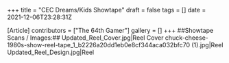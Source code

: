 +++
title = "CEC Dreams/Kids Showtape"
draft = false
tags = []
date = 2021-12-06T23:28:31Z

[Article]
contributors = ["The 64th Gamer"]
gallery = []
+++
##Showtape Scans / Images:##
<gallery>
Updated_Reel_Cover.jpg|Reel Cover
chuck-cheese-1980s-show-reel-tape_1_b2226a20dd1eb0e8cf344aca032bfc70 (1).jpg|Reel
Updated_Reel_Design.jpg|Reel
</gallery>